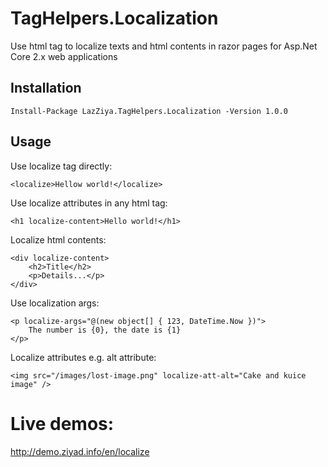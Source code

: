 # TagHelpers.Localization
Use html tag to localize texts and html contents in razor pages for Asp.Net Core 2.x web applications 

## Installation
````
Install-Package LazZiya.TagHelpers.Localization -Version 1.0.0
````

## Usage
Use localize tag directly:
````razor
<localize>Hellow world!</localize>
````

Use localize attributes in any html tag:
````razor
<h1 localize-content>Hello world!</h1>
````

Localize html contents:
````razor
<div localize-content>
    <h2>Title</h2>
    <p>Details...</p>
</div>
````

Use localization args:
````razor
<p localize-args="@(new object[] { 123, DateTime.Now })">
    The number is {0}, the date is {1}
</p>
````

Localize attributes e.g. alt attribute:
````razor
<img src="/images/lost-image.png" localize-att-alt="Cake and kuice image" />
````

# Live demos:
http://demo.ziyad.info/en/localize
